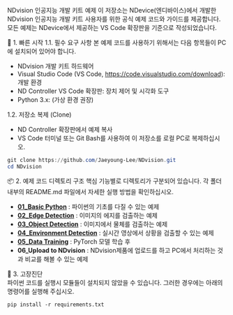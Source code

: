 NDvision 인공지능 개발 키트 예제
이 저장소는 NDevice(엔디바이스)에서 개발한 NDvision 인공지능 개발 키트 사용자를 위한 공식 예제 코드와 가이드를 제공합니다. 모든 예제는 NDevice에서 제공하는 VS Code 확장판을 기준으로 작성되었습니다.

🚀 1. 빠른 시작
1.1. 필수 요구 사항
본 예제 코드를 사용하기 위해서는 다음 항목들이 PC에 설치되어 있어야 합니다.

- NDvision 개발 키트 하드웨어
- Visual Studio Code (VS Code, https://code.visualstudio.com/download): 개발 환경
- ND Controller VS Code 확장판: 장치 제어 및 시각화 도구
- Python 3.x: (가상 환경 권장)

1.2. 저장소 복제 (Clone)
- ND Controller 확장판에서 예제 복사
- VS Code 터미널 또는 Git Bash를 사용하여 이 저장소를 로컬 PC로 복제하십시오.

```powershell
git clone https://github.com/Jaeyoung-Lee/NDvision.git
cd NDvision
```

📦 2. 예제 코드 디렉토리 구조
핵심 기능별로 디렉토리가 구분되어 있습니다. 각 폴더 내부의 README.md 파일에서 자세한 실행 방법을 확인하십시오.

- **[01_Basic Python](https://github.com/Jaeyoung-Lee/NDvision/blob/main/example/Basic%20Python/main.py)** : 파이썬의 기초를 다질 수 있는 예제
- **[02_Edge Detection](https://github.com/Jaeyoung-Lee/NDvision/blob/main/example/Edge%20Detection/main.py)** : 이미지의 에지를 검출하는 예제
- **[03_Object Detection](https://github.com/Jaeyoung-Lee/NDvision/blob/main/example/Object%20Detection/main.py)** : 이미지에서 물체를 검출하는 예제
- **[04_Environment Detection](https://github.com/Jaeyoung-Lee/NDvision/blob/main/example/Environment%20Detection/main.py)** : 실시간 영상에서 상황을 검출할 수 있는 예제
- **[05_Data Training](https://github.com/Jaeyoung-Lee/NDvision/blob/main/example/Data%20Training/main.py)** : PyTorch 모델 학습 후
- **06_Upload to NDvision** : NDvision제품에 업로드를 하고 PC에서 처리하는 것과 비교를 해볼 수 있는 예제


🔧 3. 고장진단  
파이썬 코드를 실행시 모듈들이 설치되지 않았을 수 있습니다. 그러한 경우에는 아래의 명령어를 실행해 주십시오.

```powerhsell
pip install -r requirements.txt
```